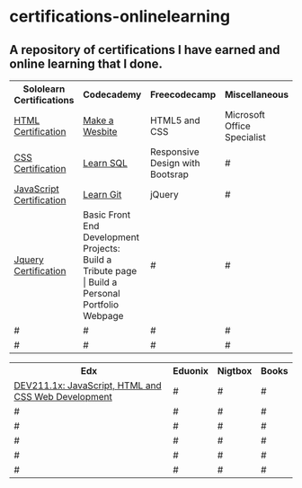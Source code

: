 # certifications-onlinelearning
<h2>A repository of certifications I have earned and online learning that I done.</h2>

<table>
  <tr>
    <th>Sololearn Certifications</th>
    <th>Codecademy</th>
    <th>Freecodecamp</th>
    <th>Miscellaneous</th>
  </tr>
  <tr>
    <td><a href="https://www.sololearn.com/Certificate/1014-324133/pdf/">HTML Certification</a></td>
    <td><a href="https://www.codecademy.com/vgreat">Make a Wesbite</a></td>
    <td>HTML5 and CSS</td>
    <td>Microsoft Office Specialist</td>
  </tr>
  <tr>
    <td><a href="https://www.sololearn.com/Certificate/1023-324133/pdf/">CSS Certification</a></td>
    <td><a href="https://www.codecademy.com/vgreat">Learn SQL</a></td>
    <td>Responsive Design with Bootsrap</td>
    <td>#</td>
  </tr>
  <tr>
    <td><a href="https://www.sololearn.com/Certificate/1024-324133/pdf/">JavaScript Certification</a></td>
    <td><a href="https://www.codecademy.com/vgreat">Learn Git</a></td>
    <td>jQuery</td>
    <td>#</td>
  </tr>
  <tr>
    <td><a href="https://www.sololearn.com/Certificate/1082-324133/pdf/">Jquery Certification</a></td>
    <td>Basic Front End Development Projects: Build a Tribute page | Build a Personal Portfolio Webpage</td>
    <td>#</td>
    <td>#</td>
  </tr>
  <tr>
    <td>#</td>
    <td>#</td>
    <td>#</td>
    <td>#</td>
  </tr>
  <tr>
    <td>#</td>
    <td>#</td>
    <td>#</td>
    <td>#</td>
  </tr>
</table>
<table>
  <tr>
    <th>Edx</th>
    <th>Eduonix</th>
    <th>Nigtbox</th>
    <th>Books</th>
  </tr>
  <tr>
    <td><a href="https://courses.edx.org/certificates/57dfcf13e3c5477a8966c8b3bbe34b33">DEV211.1x: JavaScript, HTML and CSS Web Development</a></td>
    <td>#</td>
    <td>#</td>
    <td>#</td>
  </tr>
  <tr>
    <td>#</td>
    <td>#</td>
    <td>#</td>
    <td>#</td>
  </tr>
  <tr>
    <td>#</td>
    <td>#</td>
    <td>#</td>
    <td>#</td>
  </tr>
  <tr>
    <td>#</td>
    <td>#</td>
    <td>#</td>
    <td>#</td>
  </tr>
  <tr>
    <td>#</td>
    <td>#</td>
    <td>#</td>
    <td>#</td>
  </tr>
  <tr>
    <td>#</td>
    <td>#</td>
    <td>#</td>
    <td>#</td>
  </tr>
</table>
